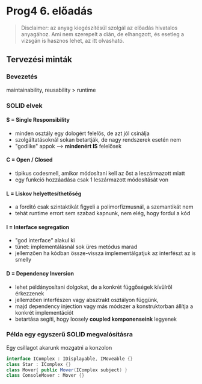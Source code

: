 # Prog4 6. előadás
> Disclaimer: az anyag kiegészítésül szolgál az előadás hivatalos anyagához. Ami nem szerepelt a dián, de elhangzott, és esetleg a vizsgán is hasznos lehet, az itt olvasható.

## Tervezési minták

### Bevezetés

maintainability, reusability > runtime

### SOLID elvek

#### S = Single Responsibility

- minden osztály egy dologért felelős, de azt jól csinálja
- szolgáltatásoknál sokan betartják, de nagy rendszerek esetén nem
- "godlike" appok --> **mindenért IS** felelősek

#### C = Open / Closed 

- tipikus codesmell, amikor módosítani kell az őst a leszármazott miatt
- egy funkció hozzáadása csak 1 leszármazott módosítását von

#### L = Liskov helyettesíthetőség

- a fordító csak szintaktikát figyeli a polimorfizmusnál, a szemantikát nem
- tehát runtime errort sem szabad kapnunk, nem elég, hogy fordul a kód

#### I = Interface segregation

- "god interface" alakul ki
- tünet: implementálásnál sok üres metódus marad
- jellemzően ha kódban össze-vissza implementálgatjuk az interfészt az is smelly

#### D = Dependency Inversion

- lehet példányosítani dolgokat, de a konkrét függőségek kívülről érkezzenek
- jellemzően interfészen vagy absztrakt osztályon függünk,
- majd dependency injection vagy más módszer a konstruktorban állítja a konkrét implementációt
- betartása segíti, hogy loosely **coupled komponenseink** legyenek

### Példa egy egyszerű SOLID megvalósításra

Egy csillagot akarunk mozgatni a konzolon

```cs 
interface IComplex : IDisplayable, IMoveable {}
class Star : IComplex {}
class Mover{ public Mover(IComplex subject) }
class ConsoleMover : Mover {}
``` 